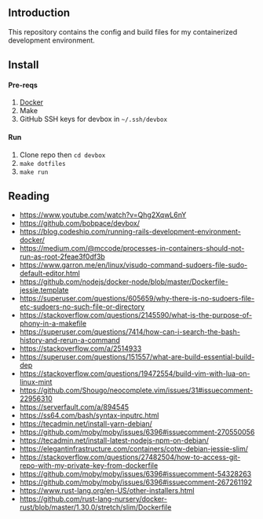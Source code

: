## Introduction

This repository contains the config and build files for my containerized
development environment.

## Install

#### Pre-reqs

1. [Docker](https://docs.docker.com/install/)
1. Make
1. GitHub SSH keys for devbox in `~/.ssh/devbox`

#### Run

1. Clone repo then `cd devbox`
1. `make dotfiles`
1. `make run`

## Reading

- https://www.youtube.com/watch?v=Qhg2XqwL6nY
- https://github.com/bobpace/devbox/
- https://blog.codeship.com/running-rails-development-environment-docker/
- https://medium.com/@mccode/processes-in-containers-should-not-run-as-root-2feae3f0df3b
- https://www.garron.me/en/linux/visudo-command-sudoers-file-sudo-default-editor.html
- https://github.com/nodejs/docker-node/blob/master/Dockerfile-jessie.template
- https://superuser.com/questions/605659/why-there-is-no-sudoers-file-etc-sudoers-no-such-file-or-directory
- https://stackoverflow.com/questions/2145590/what-is-the-purpose-of-phony-in-a-makefile
- https://superuser.com/questions/7414/how-can-i-search-the-bash-history-and-rerun-a-command
- https://stackoverflow.com/a/2514933
- https://superuser.com/questions/151557/what-are-build-essential-build-dep
- https://stackoverflow.com/questions/19472554/build-vim-with-lua-on-linux-mint
- https://github.com/Shougo/neocomplete.vim/issues/31#issuecomment-22956310
- https://serverfault.com/a/894545
- https://ss64.com/bash/syntax-inputrc.html
- https://tecadmin.net/install-yarn-debian/
- https://github.com/moby/moby/issues/6396#issuecomment-270550056
- https://tecadmin.net/install-latest-nodejs-npm-on-debian/
- https://elegantinfrastructure.com/containers/cotw-debian-jessie-slim/
- https://stackoverflow.com/questions/27482504/how-to-access-git-repo-with-my-private-key-from-dockerfile
- https://github.com/moby/moby/issues/6396#issuecomment-54328263
- https://github.com/moby/moby/issues/6396#issuecomment-267261192
- https://www.rust-lang.org/en-US/other-installers.html
- https://github.com/rust-lang-nursery/docker-rust/blob/master/1.30.0/stretch/slim/Dockerfile
